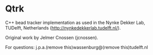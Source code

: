 Qtrk
===========

C++ bead tracker implementation as used in the Nynke Dekker Lab, TUDelft, Netherlands (http://nynkedekkerlab.tudelft.nl/).

Original work by Jelmer Cnossen (jcnossen).

For questions:
j.p.a.(remove this)wassenburg@(remove this)tudelft.nl
